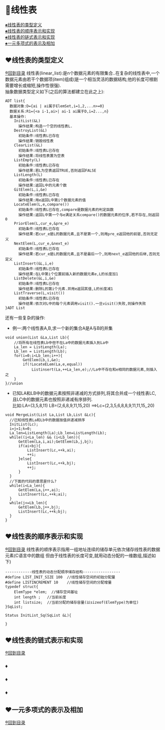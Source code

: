 <p id="title"></p>

# :dart:线性表

<a href="#p1">:spades:线性表的类型定义</a><br>
<a href="#p2">:spades:线性表的顺序表示和实现</a><br>
<a href="#p3">:spades:线性表的链式表示和实现</a><br>
<a href="#p4">:spades:一元多项式的表示及相加</a><br>

<p id="p1"></p>

## :hearts:线性表的类型定义
<a href="#title">:registered:回到目录</a>
线性表(linear_list):是n个数据元素的有限集合..在复杂的线性表中,一个数据元素由若干个数据项(item)组成(是一个相当灵活的数据结构,他的长度可根剧需要增长或缩短,操作性很强).<br>
抽象数据类型定义如下(之后的算法都建立在此之上):
```伪代码
ADT list{
  数据对象:D={ai | ai属于ElemSet,i=1,2,...n>=0}
  数据关系:R1={<a i-1,ai>| ai-1 ai属于D,i=2...,n}
  基本操作:
    InitList(&L)
      操作结果:构造一个空的线性表L.
    DestroyList(&L)
      初始条件:线性表L已存在
      操作结果:销毁线性表
    ClearList(&L)
      初始条件:线性表L已存在
      操作结果:将线性表置为空表
    ListEmpty(L)
      初始条件:线性表L已存在
      操作结果:若L为空表返回TRUE,否则返回FALSE
    ListLength(L)
      初始条件:线性表L已存在
      操作结果:返回L中的元素个数
    GitElem(L,i,&e)
      初始条件:线性表L已存在
      操作结果:用e返回L中第i个数据元素的值
    LocateElem(L,e,compare())
      初始条件:线性表L已存在,compare是数据元素的判定函数
      操作结果:返回L中第一个与e满足关系compare()的数据元素的位序,若不存在,则返回0
    PriorElem(L,cur_e,&pre_e)
      初始条件:线性表L已存在
      操作结果:若cur_e是L的数据元素,且不是第一个,则用pre_e返回他的前驱,否则无定义
    NextElem(L,cur_e,&next_e)
      初始条件:线性表L已存在
      操作结果:若cur_e是L的数据元素,且不是最后一个,则用next_e返回他的后继,否则无定义
    ListInsert(&L,i,e)
      初始条件:线性表L已存在
      操作结果:在L中第i个位置前插入新的数据元素e,L的长度加1
    ListDelete(&L,i,&e)
      初始条件:线性表L已存在
      操作结果:删除L的第i个元素.并用e返回其值,L的长度减1
    ListTraverse(L,visit())
      初始条件:线性表L已存在
      操作结果:依次对L中的每个元素调用visit().一旦visit()失败,则操作失败
}ADT List
```
还有一些复杂的操作:<br>
+ 例一:两个线性表A,B,求一个新的集合A是A与B的并集
```伪代码
void union(List &La,List Lb){
    //将所有在线性表Lb中但不在La中的数据元素插入到La中
    La_len = ListLength(La);
    Lb_len = ListLength(Lb);
    for(i=0;i<Lb_len;i++){
        GetElem(Lb,i,&e);
        if(!LocateELem(La,e,equal))
            Listinsert(La,++La_len,e);//La中不存在和e相同的数据元素,则插入之
    }
}//union

```
+ 已知LA和LB中的数据元素按照非递减的方式排列,将其合并成一个线性表LC,且LC中的数据元素也按照非递减有序排列.<br>
比如:LA=(3,5,8,11)  LB=(2,6,8,9,11,15,20)  ==>Lc=(2,3,5,6,8,8,9,11,11,15,,20)
```伪代码
void MergeList(List La,List Lb,List &Lc){
  //已知线性表La和Lb中的数据按值非递减排序
  InitList(Lc);
  i=j=1;k=0;
  La_len=ListLength(La);Lb_len=ListLength(Lb);
  while((i<La_len) && (i<Lb_len)){
      GetElem(La,i,ai);GetElem(Lb,j,bj);
      if(ai<bj){
          ListInsert(Lc,++k,ai);
          ++i;
      }else{
          ListInsert(Lc,++k,bj);
          ++j;
      }
  }
  //下面的代码的意思是什么?
  while(i<La_len){
      GetElem(La,i++,ai);
      ListInsert(Lc,++k;ai);
  }
  while(j<=Lb_len){
      GetElem(Lb,j++,bj);
      ListInsert(Lc,++k;bj);
  }
}
```
<p id="p2"></p>

## :hearts:线性表的顺序表示和实现
<a href="#title">:registered:回到目录</a>
线性表的顺序表示指用一组地址连续的储存单元依次储存线性表的数据元素(C语言中的数组  但由于线性表的长度可变,就用动态分配的一维数组,描述如下)
```伪代码
------------线性表的动态分配顺序储存结构-----------------
#define LIST_INIT_SIZE 100  //线性储存空间的初始分配量
#define LISTINCREMENT 10    //线性储存空间的分配增量
typedef struct{
    ElemType *elem;  //储存空间基址
    int length ;   //当前长度
    int listsize;  //当前分配的储存容量(以sizeof(ElemType)为单位)
}SqList;
```
```伪代码
Status InitList_Sq(SqList &L){
    
}
```
<p id="p3"></p>

## :hearts:线性表的链式表示和实现
<a href="#title">:registered:回到目录</a>
### :diamonds:
### :diamonds:
### :diamonds:
<p id="p4"></p>

## :hearts:一元多项式的表示及相加
<a href="#title">:registered:回到目录</a>
